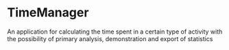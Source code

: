 # TimeManager
An application for calculating the time spent in a certain type of activity with the possibility of primary analysis, demonstration and export of statistics
